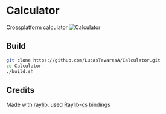 # Calculator

Crossplatform calculator
![Calculator](https://github.com/LucasTavaresA/Calculator/assets/80704612/5bac9719-6a47-4145-bd11-99395ef80ed7)

## Build

```sh
git clone https://github.com/LucasTavaresA/Calculator.git
cd Calculator
./build.sh
```

## Credits

Made with [raylib](https://www.raylib.com/), used [Raylib-cs](https://github.com/ChrisDill/Raylib-cs) bindings
